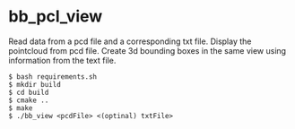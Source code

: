 # bb_pcl_view
Read data from a pcd file and a corresponding txt file.
Display the pointcloud from pcd file.
Create 3d bounding boxes in the same view using information from the text file.

```
$ bash requirements.sh
$ mkdir build
$ cd build
$ cmake ..
$ make
$ ./bb_view <pcdFile> <(optinal) txtFile>
```
